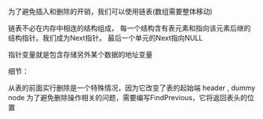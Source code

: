 为了避免插入和删除的开销，我们可以使用链表(数组需要整体移动)

链表不必在内存中相连的结构组成，
每一个结构含有表元素和指向该元素后继的结构指针。我们成为Next指针。
最后一个单元的Next指向NULL

指针变量就是包含存储另外某个数据的地址变量


细节：

从表的前面实行删除是一个特殊情况，因为它改变了表的起始端
header , dummy node
为了避免删除操作相关的问题，需要编写FindPrevious，它将返回表头的位置